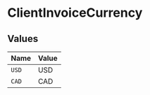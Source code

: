 # ClientInvoiceCurrency


## Values

| Name  | Value |
| ----- | ----- |
| `USD` | USD   |
| `CAD` | CAD   |